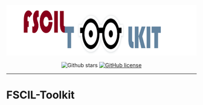 <div align=center>
<img src="https://github.com/Leikrit/FSCIL-Toolkit/blob/main/FSCILTOOLKIT.png" width="900" height="135">

![Github stars](https://img.shields.io/github/stars/Leikrit/FSCIL-Toolkit.svg)
[![GitHub license](https://img.shields.io/github/license/Leikrit/FSCIL-Toolkit)](https://github.com/Leikrit/FSCIL-Toolkit/blob/master/LICENSE)

---
</div>

# FSCIL-Toolkit


